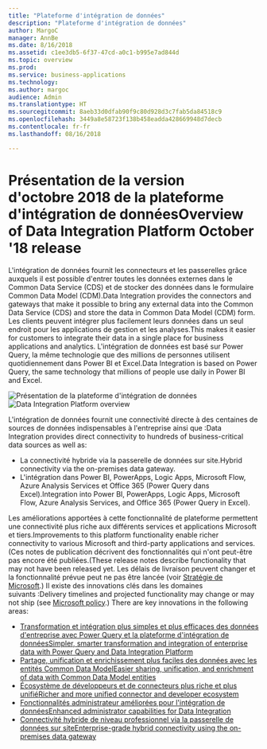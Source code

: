 ```yaml
---
title: "Plateforme d'intégration de données"
description: "Plateforme d'intégration de données"
author: MargoC
manager: AnnBe
ms.date: 8/16/2018
ms.assetid: c1ee3db5-6f37-47cd-a0c1-b995e7ad844d
ms.topic: overview
ms.prod: 
ms.service: business-applications
ms.technology: 
ms.author: margoc
audience: Admin
ms.translationtype: HT
ms.sourcegitcommit: 8aeb33d0dfab90f9c80d928d3c7fab5da84518c9
ms.openlocfilehash: 3449a8e58723f138b458eadda428669948d7decb
ms.contentlocale: fr-fr
ms.lasthandoff: 08/16/2018

---
```




#  <a name="overview-of-data-integration-platform-october-18-release"></a><span data-ttu-id="142f3-103">Présentation de la version d'octobre 2018 de la plateforme d'intégration de données</span><span class="sxs-lookup"><span data-stu-id="142f3-103">Overview of Data Integration Platform October '18 release</span></span>

<span data-ttu-id="142f3-104">L'intégration de données fournit les connecteurs et les passerelles grâce auxquels il est possible d'entrer toutes les données externes dans le Common Data Service (CDS) et de stocker des données dans le formulaire Common Data Model (CDM).</span><span class="sxs-lookup"><span data-stu-id="142f3-104">Data Integration provides the connectors and gateways that make it possible to bring any external data into the Common Data Service (CDS) and store the data in Common Data Model (CDM) form.</span></span> <span data-ttu-id="142f3-105">Les clients peuvent intégrer plus facilement leurs données dans un seul endroit pour les applications de gestion et les analyses.</span><span class="sxs-lookup"><span data-stu-id="142f3-105">This makes it easier for customers to integrate their data in a single place for business applications and analytics.</span></span> <span data-ttu-id="142f3-106">L'intégration de données est basé sur Power Query, la même technologie que des millions de personnes utilisent quotidiennement dans Power BI et Excel.</span><span class="sxs-lookup"><span data-stu-id="142f3-106">Data Integration is based on Power Query, the same technology that millions of people use daily in Power BI and Excel.</span></span>

<span data-ttu-id="142f3-107">![Présentation de la plateforme d'intégration de données](media/data-integration-1.png "Présentation de la plateforme d'intégration de données")</span><span class="sxs-lookup"><span data-stu-id="142f3-107">![Data Integration Platform overview](media/data-integration-1.png "Data Integration platform")</span></span>

<span data-ttu-id="142f3-108">L'intégration de données fournit une connectivité directe à des centaines de sources de données indispensables à l'entreprise ainsi que :</span><span class="sxs-lookup"><span data-stu-id="142f3-108">Data Integration provides direct connectivity to hundreds of business-critical data sources as well as:</span></span>

-   <span data-ttu-id="142f3-109">La connectivité hybride via la passerelle de données sur site.</span><span class="sxs-lookup"><span data-stu-id="142f3-109">Hybrid connectivity via the on-premises data gateway.</span></span>
-   <span data-ttu-id="142f3-110">L'intégration dans Power BI, PowerApps, Logic Apps, Microsoft Flow, Azure Analysis Services et Office 365 (Power Query dans Excel).</span><span class="sxs-lookup"><span data-stu-id="142f3-110">Integration into Power BI, PowerApps, Logic Apps, Microsoft Flow, Azure Analysis Services, and Office 365 (Power Query in Excel).</span></span>

<span data-ttu-id="142f3-111">Les améliorations apportées à cette fonctionnalité de plateforme permettent une connectivité plus riche aux différents services et applications Microsoft et tiers.</span><span class="sxs-lookup"><span data-stu-id="142f3-111">Improvements to this platform functionality enable richer connectivity to various Microsoft and third-party applications and services.</span></span> <span data-ttu-id="142f3-112">(Ces notes de publication décrivent des fonctionnalités qui n'ont peut-être pas encore été publiées.</span><span class="sxs-lookup"><span data-stu-id="142f3-112">(These release notes describe functionality that may not have been released yet.</span></span> <span data-ttu-id="142f3-113">Les délais de livraison peuvent changer et la fonctionnalité prévue peut ne pas être lancée (voir [Stratégie de Microsoft](https://go.microsoft.com/fwlink/p/?linkid=2007332).) Il existe des innovations clés dans les domaines suivants :</span><span class="sxs-lookup"><span data-stu-id="142f3-113">Delivery timelines and projected functionality may change or may not ship (see [Microsoft policy](https://go.microsoft.com/fwlink/p/?linkid=2007332).) There are key innovations in the following areas:</span></span>

-   [<span data-ttu-id="142f3-114">Transformation et intégration plus simples et plus efficaces des données d'entreprise avec Power Query et la plateforme d'intégration de données</span><span class="sxs-lookup"><span data-stu-id="142f3-114">Simpler, smarter transformation and integration of enterprise data with Power Query and Data Integration Platform</span></span>](1-power-query.md)
-   [<span data-ttu-id="142f3-115">Partage, unification et enrichissement plus faciles des données avec les entités Common Data Model</span><span class="sxs-lookup"><span data-stu-id="142f3-115">Easier sharing, unification, and enrichment of data with Common Data Model entities</span></span>](2-cdm.md)
-   [<span data-ttu-id="142f3-116">Écosystème de développeurs et de connecteurs plus riche et plus unifié</span><span class="sxs-lookup"><span data-stu-id="142f3-116">Richer and more unified connector and developer ecosystem</span></span>](3-connector-ecosystem.md)
-   [<span data-ttu-id="142f3-117">Fonctionnalités administrateur améliorées pour l'intégration de données</span><span class="sxs-lookup"><span data-stu-id="142f3-117">Enhanced administrator capabilities for Data Integration</span></span>](4-data-integration-admin.md)
-   [<span data-ttu-id="142f3-118">Connectivité hybride de niveau professionnel via la passerelle de données sur site</span><span class="sxs-lookup"><span data-stu-id="142f3-118">Enterprise-grade hybrid connectivity using the on-premises data gateway</span></span>](5-data-gateway.md)


